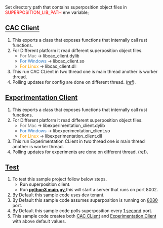 Set directory path that contains superposition object files in <span style="color: red" > SUPERPOSITION_LIB_PATH </span> env variable;

## [<u> CAC Client </u>](./cacclient)

1. This exports a class that exposes functions that internally call rust functions.
2. For Different platform it read different superposition object files.
    *  <span style="color: #808080" >For Mac </span> ->  libcac_client.dylib
    *  <span style="color: #357EC7" >For Windows </span> ->  libcac_client.so
    *  <span style="color: orange" >For Linux </span> ->  libcac_client.dll
3. This run CAC CLient in two thread one is main thread another is worker thread.
4. Polling updates for config are done on different thread. ([ref](./cacclient/client.py#L74)).


## [<u> Experimentation Client </u>](./expclient)

1. This exports a class that exposes functions that internally call rust functions.
2. For Different platform it read different superposition object files.
    *  <span style="color: #808080" >For Mac </span> ->  libexperimentation_client.dylib
    *  <span style="color: #357EC7" >For Windows </span> ->  libexperimentation_client.so
    *  <span style="color: orange" >For Linux </span> ->  libexperimentation_client.dll
3. This run Experimentation CLient in two thread one is main thread another is worker thread.
4. Polling updates for experiments are done on different thread. ([ref](./expclient/client.py#L79)).


## [<u> Test </u>](./main.py)

1. To test this sample project follow below steps.
    * Run superposition client.
    * Run <u> **python3 main.py** </u> this will start a server that runs on port 8002.
2. By Default this sample code uses [dev](./main.py#L7) tenant.
3. By Default this sample code assumes superposition is running on [8080](./main.py#L9) port.
3. By Default this sample code polls superposition every [1 second](./main.py#L8) port.
4. This sample code creates both [CAC CLient](./main.py#L11) and [Experimentation Client](./main.py#L10) with above default values.